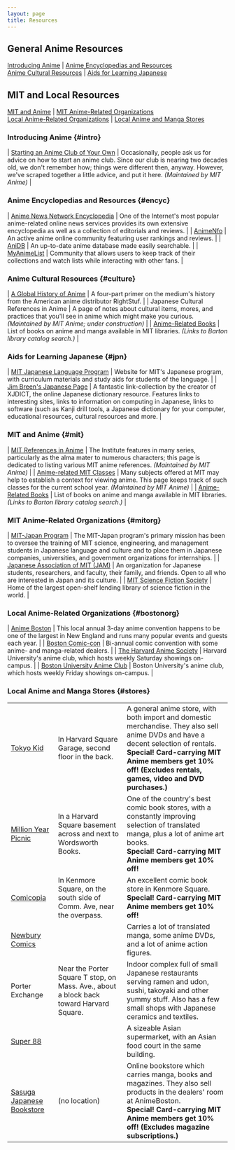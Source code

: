 ```yaml
---
layout: page
title: Resources
---
```


## General Anime Resources
[Introducing Anime](#intro) | [Anime Encyclopedias and
Resources](#encyc)  
[Anime Cultural Resources](#culture) | [Aids for Learning
Japanese](#jpn)  
  
## MIT and Local Resources
[MIT and Anime](#mit) | [MIT Anime-Related Organizations](#mitorg)  
[Local Anime-Related Organizations](#bostonorg) | [Local Anime and Manga
Stores](#stores)

### Introducing Anime {#intro}

| [Starting an Anime Club of Your Own](start.php) | Occasionally, people ask us for advice on how to start an anime club. Since our club is nearing two decades old, we don't remember how; things were different then, anyway. However, we've scraped together a little advice, and put it here. *(Maintained by MIT Anime)* |

### Anime Encyclopedias and Resources {#encyc}

| [Anime News Network Encyclopedia](http://www.animenewsnetwork.com/encyclopedia/) | One of the Internet's most popular anime-related online news services provides its own extensive encyclopedia as well as a collection of editorials and reviews. |
| [AnimeNfo](http://www.animenfo.com/)                                             | An active anime online community featuring user rankings and reviews.                                                                                            |
| [AniDB](http://anidb.net/perl-bin/animedb.pl?show=main)                          | An up-to-date anime database made easily searchable.                                                                                                             |
| [MyAnimeList](http://www.myanimelist.net)                                        | Community that allows users to keep track of their collections and watch lists while interacting with other fans.                                                |

### Anime Cultural Resources {#culture}

| [A Global History of Anime](http://www.rightstuf.com/rssite/main/animeResources/globalHistory/part1/)                                                                                                                                                                                                                                                                                                                                                             | A four-part primer on the medium's history from the American anime distributor RightStuf.                                                                         |
| Japanese Cultural References in Anime                                                                                                                                                                                                                                                                                                                                                                                                                             | A page of notes about cultural items, mores, and practices that you'll see in anime which might make you curious. *(Maintained by MIT Anime; under construction)* |
| [Anime-Related Books](http://library.mit.edu/F/SY9LQT4G1URB1X9P1CA3XVKXFIBEKHNLUYP52D7T4FHGJ1AEMR-31936?func=find-a&find_code=WRD&request=anime&request_op=OR&find_code=WRD&request=manga&request_op=AND&find_code=WRD&request=&adjacent=N&filter_code_2=WYR&filter_request_2=&local_base=MIT01PUB&filter_code_4=WLB&filter_request_4=&filter_code_3=WYR&filter_request_3=&filter_code_1=WLG&filter_request_1=&filter_code_5=WCL&filter_request_5=&Search=Search) | List of books on anime and manga available in MIT libraries. *(Links to Barton library catalog search.)*                                                          |

### Aids for Learning Japanese {#jpn}

| [MIT Japanese Language Program](http://web.mit.edu/21f.500/www/)              | Website for MIT's Japanese program, with curriculum materials and study aids for students of the language.                                                                                                                                                                                                                    |
| [Jim Breen's Japanese Page](http://www.csse.monash.edu.au/~jwb/japanese.html) | A fantastic link-collection by the creator of XJDICT, the online Japanese dictionary resource. Features links to interesting sites, links to information on computing in Japanese, links to software (such as Kanji drill tools, a Japanese dictionary for your computer, educational resources, cultural resources and more. |

### MIT and Anime {#mit}

| [MIT References in Anime](mit_in_anime.php)                                                                                                                                                                                                                                                                                                                                                                                                                       | The Institute features in many series, particularly as the alma mater to numerous characters; this page is dedicated to listing various MIT anime references. *(Maintained by MIT Anime)* |
| [Anime-related MIT Classes](classes.php)                                                                                                                                                                                                                                                                                                                                                                                                                          | Many subjects offered at MIT may help to establish a context for viewing anime. This page keeps track of such classes for the current school year. *(Maintained by MIT Anime)*            |
| [Anime-Related Books](http://library.mit.edu/F/SY9LQT4G1URB1X9P1CA3XVKXFIBEKHNLUYP52D7T4FHGJ1AEMR-31936?func=find-a&find_code=WRD&request=anime&request_op=OR&find_code=WRD&request=manga&request_op=AND&find_code=WRD&request=&adjacent=N&filter_code_2=WYR&filter_request_2=&local_base=MIT01PUB&filter_code_4=WLB&filter_request_4=&filter_code_3=WYR&filter_request_3=&filter_code_1=WLG&filter_request_1=&filter_code_5=WCL&filter_request_5=&Search=Search) | List of books on anime and manga available in MIT libraries. *(Links to Barton library catalog search.)*                                                                                  |

### MIT Anime-Related Organizations {#mitorg}

| [MIT-Japan Program](http://web.mit.edu/mit-japan/www/)      | The MIT-Japan program's primary mission has been to oversee the training of MIT science, engineering, and management students in Japanese language and culture and to place them in Japanese companies, universities, and government organizations for internships. |
| [Japanese Association of MIT (JAM)](http://web.mit.edu/jam) | An organization for Japanese students, researchers, and faculty, their family, and friends. Open to all who are interested in Japan and its culture.                                                                                                                |
| [MIT Science Fiction Society](http://web.mit.edu/mitsfs/)   | Home of the largest open-shelf lending library of science fiction in the world.                                                                                                                                                                                     |

### Local Anime-Related Organizations {#bostonorg}

| [Anime Boston](http://www.animeboston.com)                      | This local annual 3-day anime convention happens to be one of the largest in New England and runs many popular events and guests each year. |
| [Boston Comic-con](http://www.bostoncomiccon.com)               | Bi-annual comic convention with some anime- and manga-related dealers.                                                                      |
| [The Harvard Anime Society](http://www.hcs.harvard.edu/~anime/) | Harvard University's anime club, which hosts weekly Saturday showings on-campus.                                                            |
| [Boston University Anime Club](http://people.bu.edu/buanime/)   | Boston University's anime club, which hosts weekly Friday showings on-campus.                                                               |

### Local Anime and Manga Stores {#stores}

<table>
  <tbody>
    <tr class="odd">
      <td>
        <a href="http://www.tokyokid.com/">Tokyo Kid</a>
      </td>
      <td>In Harvard Square Garage, second floor in the back.</td>
      <td>A general anime store, with both import and domestic merchandise. They also sell anime DVDs and have a decent selection of rentals.<br/>
<strong>Special! Card-carrying MIT Anime members get 10% off! (Excludes rentals, games, video and DVD purchases.)</strong></td>
    </tr>
    <tr class="even">
      <td>
        <a href="http://themillionyearpicnic.com/">Million Year Picnic</a>
      </td>
      <td>In a Harvard Square basement across and next to Wordsworth Books.</td>
      <td>One of the country's best comic book stores, with a constantly improving selection of translated manga, plus a lot of anime art books.<br/>
<strong>Special! Card-carrying MIT Anime members get 10% off!</strong></td>
    </tr>
    <tr class="odd">
      <td>
        <a href="http://www.comicopia.com/">Comicopia</a>
      </td>
      <td>In Kenmore Square, on the south side of Comm. Ave, near the overpass.</td>
      <td>An excellent comic book store in Kenmore Square.<br/>
<strong>Special! Card-carrying MIT Anime members get 10% off!</strong></td>
    </tr>
    <tr class="even">
      <td>
        <a href="http://www.newbury.com/">Newbury Comics</a>
      </td>
      <td/>
      <td>Carries a lot of translated manga, some anime DVDs, and a lot of anime action figures.</td>
    </tr>
    <tr class="odd">
      <td>Porter Exchange</td>
      <td>Near the Porter Square T stop, on Mass. Ave., about a block back toward Harvard Square.</td>
      <td>Indoor complex full of small Japanese restaurants serving ramen and udon, sushi, takoyaki and other yummy stuff. Also has a few small shops with Japanese ceramics and textiles.</td>
    </tr>
    <tr class="even">
      <td>
        <a href="http://www.super88market.com/">Super 88</a>
      </td>
      <td>&#xA0;</td>
      <td>A sizeable Asian supermarket, with an Asian food court in the same building.</td>
    </tr>
    <tr class="odd">
      <td>
        <a href="http://www.sasugabooks.com/">Sasuga Japanese Bookstore</a>
      </td>
      <td>(no location)</td>
      <td>Online bookstore which carries manga, books and magazines. They also sell products in the dealers' room at AnimeBoston.<br/>
<strong>Special! Card-carrying MIT Anime members get 10% off! (Excludes magazine subscriptions.)</strong></td>
    </tr>
  </tbody>
</table>
